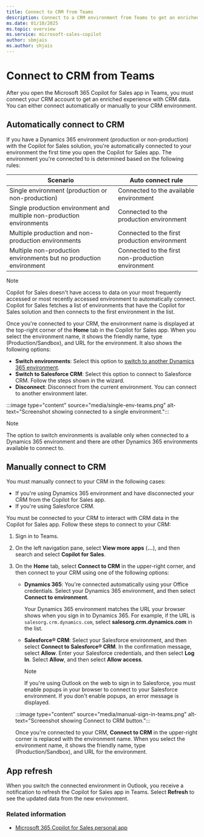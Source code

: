 ```yaml
---
title: Connect to CRM from Teams
description: Connect to a CRM environment from Teams to get an enriched experience with CRM data.
ms.date: 01/10/2025
ms.topic: overview
ms.service: microsoft-sales-copilot
author: sbmjais
ms.author: shjais
---
```


# Connect to CRM from Teams

After you open the Microsoft 365 Copilot for Sales app in Teams, you must connect your CRM account to get an enriched experience with CRM data. You can either connect automatically or manually to your CRM environment.

## Automatically connect to CRM

If you have a Dynamics 365 environment (production or non-production) with the Copilot for Sales solution, you're automatically connected to your environment the first time you open the Copilot for Sales app. The environment you're connected to is determined based on the following rules:

|Scenario  |Auto connect rule  |
|---------|---------|
|Single environment (production or non-production)     |  Connected to the available environment       | 
|Single production environment and multiple non-production environments     |Connected to the production environment         | 
|Multiple production and non-production environments     |  Connected to the first production environment       | 
|Multiple non-production environments but no production environment     |  Connected to the first non-production environment       | 

> [!NOTE]
> Copilot for Sales doesn't have access to data on your most frequently accessed or most recently accessed environment to automatically connect. Copilot for Sales fetches a list of environments that have the Copilot for Sales solution and then connects to the first environment in the list.

Once you're connected to your CRM, the environment name is displayed at the top-right corner of the **Home** tab in the Copilot for Sales app. When you select the environment name, it shows the friendly name, type (Production/Sandbox), and URL for the environment. It also shows the following options:

- **Switch environments**: Select this option to [switch to another Dynamics 365 environment](personal-app.md#switch-environments).
- **Switch to Salesforce CRM**: Select this option to connect to Salesforce CRM. Follow the steps shown in the wizard.
- **Disconnect**: Disconnect from the current environment. You can connect to another environment later.

:::image type="content" source="media/single-env-teams.png" alt-text="Screenshot showing connected to a single environment.":::

> [!NOTE]
> The option to switch environments is available only when connected to a Dynamics 365 environment and there are other Dynamics 365 environments available to connect to.

## Manually connect to CRM

You must manually connect to your CRM in the following cases:

- If you're using Dynamics 365 environment and have disconnected your CRM from the Copilot for Sales app.
- If you're using Salesforce CRM.

You must be connected to your CRM to interact with CRM data in the Copilot for Sales app. Follow these steps to connect to your CRM:

1. Sign in to Teams.

1. On the left navigation pane, select **View more apps** (**...**), and then search and select **Copilot for Sales**. 

1. On the **Home** tab, select **Connect to CRM** in the upper-right corner, and then connect to your CRM using one of the following options:

    - **Dynamics 365**: You're connected automatically using your Office credentials. Select your Dynamics 365 environment, and then select **Connect to environment**.

        Your Dynamics 365 environment matches the URL your browser shows when you sign in to Dynamics 365. For example, if the URL is `salesorg.crm.dynamics.com`, select **salesorg.crm.dynamics.com** in the list.
    
    - **Salesforce® CRM**: Select your Salesforce environment, and then select **Connect to Salesforce® CRM**. In the confirmation message, select **Allow**. Enter your Salesforce credentials, and then select **Log In**. Select **Allow**, and then select **Allow access**.

        > [!NOTE]
        > If you're using Outlook on the web to sign in to Salesforce, you must enable popups in your browser to connect to your Salesforce environment. If you don't enable popups, an error message is displayed.
    
    :::image type="content" source="media/manual-sign-in-teams.png" alt-text="Screenshot showing Connect to CRM button.":::

    Once you're connected to your CRM, **Connect to CRM** in the upper-right corner is replaced with the environment name. When you select the environment name, it shows the friendly name, type (Production/Sandbox), and URL for the environment. 

## App refresh

When you switch the connected environment in Outlook, you receive a notification to refresh the Copilot for Sales app in Teams. Select **Refresh** to see the updated data from the new environment.

### Related information

- [Microsoft 365 Copilot for Sales personal app](personal-app.md)
